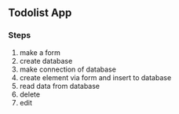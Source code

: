 ## Todolist App

### Steps
1. make a form
2. create database
3. make connection of database
4. create element via form and insert to database
5. read data from database
6. delete
7. edit
